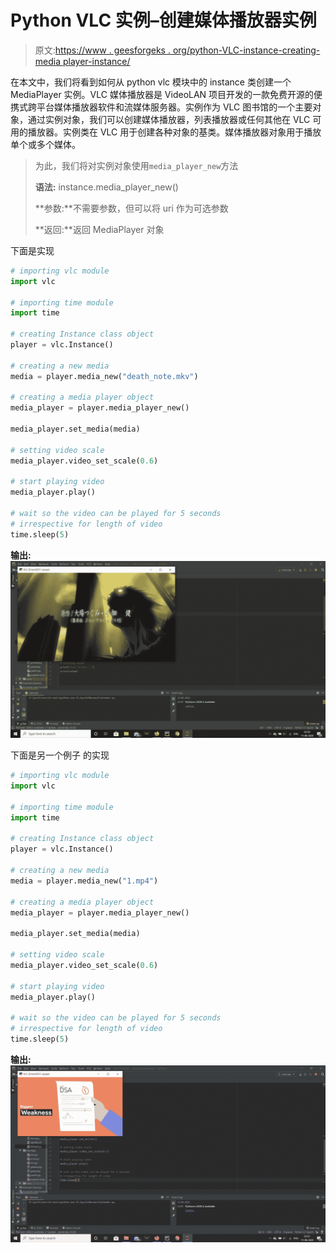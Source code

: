 # Python VLC 实例–创建媒体播放器实例

> 原文:[https://www . geesforgeks . org/python-VLC-instance-creating-media player-instance/](https://www.geeksforgeeks.org/python-vlc-instance-creating-mediaplayer-instance/)

在本文中，我们将看到如何从 python vlc 模块中的 instance 类创建一个 MediaPlayer 实例。VLC 媒体播放器是 VideoLAN 项目开发的一款免费开源的便携式跨平台媒体播放器软件和流媒体服务器。实例作为 VLC 图书馆的一个主要对象，通过实例对象，我们可以创建媒体播放器，列表播放器或任何其他在 VLC 可用的播放器。实例类在 VLC 用于创建各种对象的基类。媒体播放器对象用于播放单个或多个媒体。

> 为此，我们将对实例对象使用`media_player_new`方法
> 
> **语法:** instance.media_player_new()
> 
> **参数:**不需要参数，但可以将 uri 作为可选参数
> 
> **返回:**返回 MediaPlayer 对象

下面是实现

```py
# importing vlc module
import vlc

# importing time module
import time

# creating Instance class object
player = vlc.Instance()

# creating a new media
media = player.media_new("death_note.mkv")

# creating a media player object
media_player = player.media_player_new()

media_player.set_media(media)

# setting video scale
media_player.video_set_scale(0.6)

# start playing video
media_player.play()

# wait so the video can be played for 5 seconds
# irrespective for length of video
time.sleep(5)
```

**输出:**
![](img/19176fb5a1c679e002bbe99bd5b48532.png)

下面是另一个例子
的实现

```py
# importing vlc module
import vlc

# importing time module
import time

# creating Instance class object
player = vlc.Instance()

# creating a new media
media = player.media_new("1.mp4")

# creating a media player object
media_player = player.media_player_new()

media_player.set_media(media)

# setting video scale
media_player.video_set_scale(0.6)

# start playing video
media_player.play()

# wait so the video can be played for 5 seconds
# irrespective for length of video
time.sleep(5)
```

**输出:**
![](img/5390004d24c75ca965ba2daf456c2851.png)